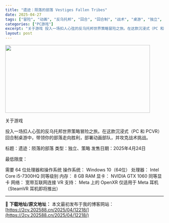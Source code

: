 ```yaml
---
title: "遗迹：陨落的部落 Vestiges Fallen Tribes"
date: 2025-04-27
tags: ["冒险", "动画", "反乌托邦", "回合", "回合制", "战术", "桌游", "独立", "策略"]
categories: ["PC游戏"]
excerpt: "关于游戏 投入一场扣人心弦的反乌托邦世界策略冒险之旅。在这款沉浸式（PC 和 PCVR）回合制桌游中，带领你的部落走向胜利，部署动画部队，并攻克战术挑战。 标题：遗迹：陨落的部落 类型：独立、策略 发售日期：2025年4月24日 最低限度： 需要 64 位处理器和操作系统 操作系统： Windows&hellip;"
layout: post
---
```


<img class="aligncenter size-full wp-image-12203" src="https://2cy.202588.cn/wp-content/uploads/2025/04/2025042714285977.webp" alt="" width="460" height="215" />

关于游戏

投入一场扣人心弦的反乌托邦世界策略冒险之旅。在这款沉浸式（PC 和 PCVR）回合制桌游中，带领你的部落走向胜利，部署动画部队，并攻克战术挑战。

标题：遗迹：陨落的部落
类型：独立、策略
发售日期：2025年4月24日

最低限度：

需要 64 位处理器和操作系统
操作系统： Windows 10（64位）
处理器： Intel Core i5-7300HQ 同等级别
内存： 8 GB RAM
显卡： NVIDIA GTX 1060 同等显卡
网络： 宽带互联网连接
VR 支持： Meta 上的 OpenXR 仅适用于 Meta 耳机（SteamVR 耳机即将推出）

---
📖 **下载地址/原文地址：** 本文最初发布于我的博客网站：[https://2cy.202588.cn/2025/04/12218/](https://2cy.202588.cn/2025/04/12218/)
